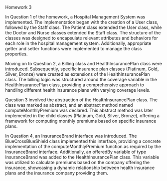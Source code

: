 Homework 3

In Question 1 of the homework, a Hospital Management System was implemented. The implementation began with the creation of a User class, followed by the Staff class. The Patient class extended the User class, while the Doctor and Nurse classes extended the Staff class. The structure of the classes was designed to encapsulate relevant attributes and behaviors for each role in the hospital management system. Additionally, appropriate getter and setter functions were implemented to manage the class properties.

Moving on to Question 2, a Billing class and HealthInsurancePlan class were introduced. Subsequently, specific insurance plan classes (Platinum, Gold, Silver, Bronze) were created as extensions of the HealthInsurancePlan class. The billing logic was structured around the coverage variable in the HealthInsurancePlan class, providing a comprehensive approach to handling different health insurance plans with varying coverage levels.

Question 3 involved the abstraction of the HealthInsurancePlan class. The class was marked as abstract, and an abstract method named computeMonthlyPremium was declared. This abstract method was later implemented in the child classes (Platinum, Gold, Silver, Bronze), offering a framework for computing monthly premiums based on specific insurance plans.

In Question 4, an InsuranceBrand interface was introduced. The BlueCrossBlueShield class implemented this interface, providing a concrete implementation of the computeMonthlyPremium function as required by the InsuranceBrand interface. Additionally, an offeredBy variable of type InsuranceBrand was added to the HealthInsurancePlan class. This variable was utilized to calculate premiums based on the company offering the insurance, showcasing a dynamic relationship between health insurance plans and the insurance company providing them.



